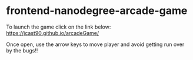 frontend-nanodegree-arcade-game
===============================
To launch the game click on the link below:
https://jcast90.github.io/arcadeGame/

Once open, use the arrow keys to move player and avoid getting run over by the bugs!!

